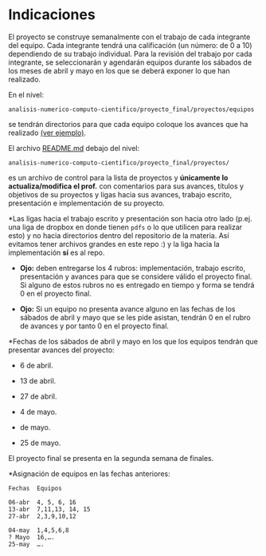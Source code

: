 # Indicaciones

El proyecto se construye semanalmente con el trabajo de cada integrante del equipo. Cada integrante tendrá una calificación (un número: de 0 a 10) dependiendo de su trabajo individual. Para la revisión del trabajo por cada integrante, se seleccionarán y agendarán equipos durante los sábados de los meses de abril y mayo en los que se deberá exponer lo que han realizado.

En el nivel:  

`analisis-numerico-computo-cientifico/proyecto_final/proyectos/equipos`

se tendrán directorios para que cada equipo coloque los avances que ha realizado [(ver ejemplo)](../proyectos/equipos/equipo_ejemplo).


El archivo [README.md](../proyectos) debajo del nivel:

 `analisis-numerico-computo-cientifico/proyecto_final/proyectos/
` 

es un archivo de control para la lista de proyectos y **únicamente lo actualiza/modifica el prof.** con comentarios para sus avances, títulos y objetivos de su proyectos y ligas hacia sus avances, trabajo escrito, presentación e implementación de su proyecto.

*Las ligas hacia el trabajo escrito y presentación son hacia otro lado (p.ej. una liga de dropbox en donde tienen `pdfs` o lo que utilicen para realizar esto) y no hacia directorios dentro del repositorio de la materia. Así evitamos tener archivos grandes en este repo :) y la liga hacia la implementación **sí** es al repo.

* **Ojo:** deben entregarse los 4 rubros: implementación, trabajo escrito, presentación y avances para que se considere válido el proyecto final. Si alguno de estos rubros no es entregado en tiempo y forma se tendrá 0 en el proyecto final.

* **Ojo:** Si un equipo no presenta avance alguno en las fechas de los sábados de abril y mayo que se les pide asistan, tendrán 0 en el rubro de avances y por tanto 0 en el proyecto final. 


*Fechas de los sábados de abril y mayo en los que los equipos tendrán que presentar avances  del proyecto:

* 6 de abril.

* 13 de abril.

* 27 de abril.

* 4 de mayo.

*  de mayo. 

* 25 de mayo.

El proyecto final se presenta en la segunda semana de finales.

*Asignación de equipos en las fechas anteriores:

	Fechas	Equipos
	
	06-abr	4, 5, 6, 16
	13-abr	7,11,13, 14, 15
	27-abr	2,3,9,10,12

	04-may	1,4,5,6,8
	? Mayo	16,….
	25-may	….


